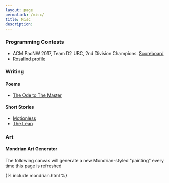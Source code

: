 ```yaml
---
layout: page
permalink: /misc/
title: Misc
description:
---
```


### Programming Contests

+ ACM PacNW 2017, Team D2 UBC\, 2nd Division Champions. [Scoreboard](http://acmicpc-pacnw.org/ProblemSet/2017/index2.html)
+ [Rosalind profile](http://rosalind.info/users/vaastav.anand05/)

### Writing

#### Poems

+ [The Ode to The Master](/assets/files/writing/WhoAmI.pdf)

#### Short Stories

+ [Motionless](/assets/files/writing/Motionless.pdf)
+ [The Leap](/assets/files/writing/TheLeap.pdf)

### Art

#### Mondrian Art Generator

The following canvas will generate a new Mondrian-styled "painting" every time this page is refreshed

{% include mondrian.html %}